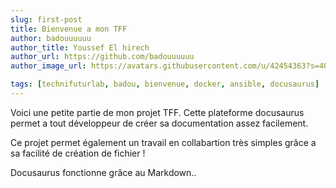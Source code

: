 ```yaml
---
slug: first-post
title: Bienvenue a mon TFF
author: badouuuuuu
author_title: Youssef El hirech
author_url: https://github.com/badouuuuuu
author_image_url: https://avatars.githubusercontent.com/u/42454363?s=400&u=1acfd527896d6fcd3a6f3aa2ab2a1e0be01a162f&v=4

tags: [technifuturlab, badou, bienvenue, docker, ansible, docusaurus]
---
```


Voici une petite partie de mon projet TFF.
Cette plateforme docusaurus permet a tout développeur 
de créer sa documentation assez facilement.

Ce projet permet également un travail en collabartion
très simples grâce a sa facilité de création de fichier !

Docusaurus fonctionne grâce au Markdown..


